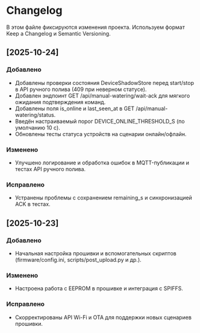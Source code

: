 # Changelog

В этом файле фиксируются изменения проекта. Используем формат Keep a Changelog и Semantic Versioning.

## [2025-10-24]

### Добавлено
- Добавлены проверки состояния DeviceShadowStore перед start/stop в API ручного полива (409 при неверном статусе).
- Добавлен эндпоинт GET /api/manual-watering/wait-ack для мягкого ожидания подтверждения команд.
- Добавлены поля is_online и last_seen_at в GET /api/manual-watering/status.
- Введён настраиваемый порог DEVICE_ONLINE_THRESHOLD_S (по умолчанию 10 с).
- Обновлены тесты статуса устройств на сценарии онлайн/офлайн.

### Изменено
- Улучшено логирование и обработка ошибок в MQTT-публикации и тестах API ручного полива.

### Исправлено
- Устранены проблемы с сохранением remaining_s и синхронизацией ACK в тестах.

## [2025-10-23]

### Добавлено
- Начальная настройка прошивки и вспомогательных скриптов (firmware/config.ini, scripts/post_upload.py и др.).

### Изменено
- Настроена работа с EEPROM в прошивке и интеграция с SPIFFS.

### Исправлено
- Скорректированы API Wi-Fi и OTA для поддержки новых сценариев прошивки.
